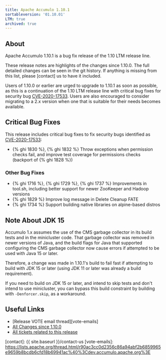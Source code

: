 ```yaml
---
title: Apache Accumulo 1.10.1
sortableversion: '01.10.01'
LTM: true
archived: true
---
```


## About

Apache Accumulo 1.10.1 is a bug fix release of the 1.10 LTM release line.

These release notes are highlights of the changes since 1.10.0. The full
detailed changes can be seen in the git history. If anything is missing from
this list, please [contact] us to have it included.

Users of 1.10.0 or earlier are urged to upgrade to 1.10.1 as soon as possible,
as this is a continuation of the 1.10 LTM release line with critical bug fixes
for security bug [CVE-2020-17533]. Users are also encouraged to consider
migrating to a 2.x version when one that is suitable for their needs becomes
available.

## Critical Bug Fixes

This release includes critical bug fixes to fix security bugs identified as
[CVE-2020-17533]:

* {% ghi 1830 %}, {% ghi 1832 %} Throw exceptions when permission checks fail,
  and improve test coverage for permissions checks (backport of {% ghi 1828 %})

### Other Bug Fixes

* {% ghi 1716 %}, {% ghi 1729 %}, {% ghi 1737 %} Improvements in tool.sh,
  including better support for newer ZooKeeper and Hadoop versions
* {% ghi 1829 %} Improve log message in Delete Cleanup FATE
* {% ghi 1734 %} Support building native libraries on alpine-based distros

## Note About JDK 15

Accumulo 1.x assumes the use of the CMS garbage collector in its build tests
and in the minicluster code. That garbage collector was removed in newer
versions of Java, and the build flags for Java that supported configuring the
CMS garbage collector now cause errors if attempted to be used with Java 15 or
later.

Therefore, a change was made in 1.10.1's build to fail fast if attempting to
build with JDK 15 or later (using JDK 11 or later was already a build
requirement).

If you need to build on JDK 15 or later, and intend to skip tests and don't
intend to use minicluster, you can bypass this build constraint by building
with `-Denforcer.skip`, as a workaround.

## Useful Links

* [Release VOTE email thread][vote-emails]
* [All Changes since 1.10.0][all-changes]
* [All tickets related to this release][milestone]


[CVE-2020-17533]: https://cve.mitre.org/cgi-bin/cvename.cgi?name=CVE-2020-17533
[milestone]: https://github.com/apache/accumulo/projects/16
[all-changes]: https://github.com/apache/accumulo/compare/rel/1.10.0...apache:rel/1.10.1
[contact]: {{ site.baseurl }}/contact-us
[vote-emails]: https://lists.apache.org/thread.html/r90ac3cc0d2356c86a94abf2b6859965e9659b8bcdb6cfd18b69941ac%40%3Cdev.accumulo.apache.org%3E
